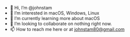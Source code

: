 - 👋 Hi, I’m @johnstam
- 👀 I’m interested in macOS, Windows, Linux
- 🌱 I’m currently learning more about macOS
- 💞️ I’m looking to collaborate on nothing right now.
- 📫 How to reach me here or at johnstam80@gmail.com

<!---
johnstam/johnstam is a ✨ special ✨ repository because its `README.md` (this file) appears on your GitHub profile.
You can click the Preview link to take a look at your changes.
--->
